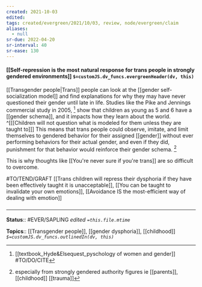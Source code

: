 ```yaml
---
created: 2021-10-03
edited: 
tags: created/evergreen/2021/10/03, review, node/evergreen/claim
aliases:
  - null
sr-due: 2022-04-20
sr-interval: 40
sr-ease: 130
---
```


#### [[Self-repression is the most natural response for trans people in strongly gendered environments]] `$=customJS.dv_funcs.evergreenHeader(dv, this)`

[[Transgender people|Trans]] people can look at the [[gender self-socialization model]] and find explanations for why they may have never questioned their gender until late in life. Studies like the Pike and Jennings commercial study in 2005, [^1] show that children as young as 5 and 6 have a [[gender schema]], and it impacts how they learn about the world.
^[[[Children will not question what is modeled for them unless they are taught to]]]
This means that trans people could observe, imitate, and limit themselves to gendered behavior for their assigned [[gender]] without ever performing behaviors for their actual gender, and even if they did, punishment for that behavior would reinforce their gender schema. [^2]

[^1]: [[textbook_Hyde&Elsequest_pyschology of women and gender]] #TO/DO/CITE 
[^2]: especially from strongly gendered authority figures ie [[parents]], [[childhood]] [[trauma]]

This is why thoughts like [[You're never sure if you're trans]] are so difficult to overcome.

#TO/TEND/GRAFT  [[Trans children will repress their dysphoria if they have been effectively taught it is unacceptable]], [[You can be taught to invalidate your own emotions]], [[Avoidance IS the most-efficient way of dealing with emotion]]

### <hr class="footnote"/>

**Status**:: #EVER/SAPLING
*edited `=this.file.mtime`*

**Topics**:: [[Transgender people]], [[gender dysphoria]], [[childhood]]
*`$=customJS.dv_funcs.outlinedIn(dv, this)`*

